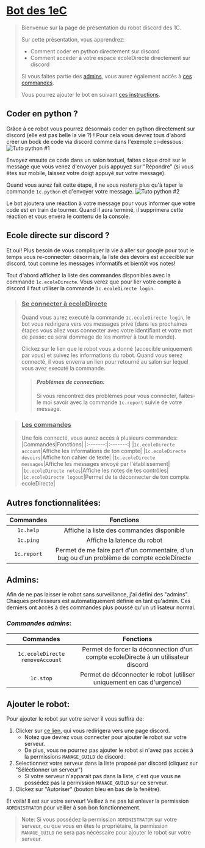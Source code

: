 # <u>**Bot des 1eC**</u>
> Bienvenue sur la page de présentation du robot discord des 1C.
> 
> Sur cette présentation, vous apprendrez:
> - Comment coder en python directement sur discord
> - Comment acceder à votre espace ecoleDirecte directement sur discord
>
> Si vous faites partie des [admins](#admins), vous aurez également accès à [ces commandes](#commandes-admins).
> 
> Vous pourrez ajouter le bot en suivant [ces instructions](#ajouter-le-robot).

## **Coder en python ?**
Grâce à ce robot vous pourrez désormais coder en python directement sur discord (elle est pas belle la vie ?) !
Pour cela vous devrez tous d'abord créer un bock de code via discord comme dans l'exemple ci-dessous:
![Tuto python #1](https://cdn.discordapp.com/attachments/888478345229139980/888478384261324880/python_tuto_0.png)

Envoyez ensuite ce code dans un salon textuel, faites clique droit sur le message que vous venez d'envoyer puis appuyez sur "Répondre" (si vous êtes sur mobile, laissez votre doigt appuyé sur votre message).

Quand vous aurez fait cette étape, il ne vous restera plus qu'à taper la commande `1c.python` et d'envoyer votre message.
![Tuto python #2](https://cdn.discordapp.com/attachments/888478345229139980/888478385792241684/python_tuto_1.png)

Le bot ajoutera une réaction à votre message pour vous informer que votre code est en train de tourner. Quand il aura terminé, il supprimera cette réaction et vous envera le contenu de la console.

## **Ecole directe sur discord ?**
Et oui! Plus besoin de vous compliquer la vie à aller sur google pour tout le temps vous re-connecter: désormais, la liste des devoirs est accecible sur discord, tout comme les messages informatifs et bientôt vos notes!

Tout d'abord affichez la liste des commandes disponibles avec la commande `1c.ecoleDirecte`. Vous verez que pour lier votre compte à discord il faut utiliser la commande `1c.ecoleDirecte login`.
> ### <u>Se connecter à ecoleDirecte</u>
> Quand vous aurez executé la commande `1c.ecoleDirecte login`, le bot vous redirigera vers vos messages privé (dans les prochaines étapes vous allez vous connecter avec votre identifiant et votre mot de passe: ce serai dommage de les montrer à tout le monde).
> 
> Clickez sur le lien que le robot vous a donné (accecible uniquement par vous) et suivez les informations du robot.
> Quand vous serez connecté, il vous enverra un lien pour retourné au salon sur lequel vous avez executé la commande.
> > #### ***Problèmes de connection:***
> > Si vous rencontrez des problèmes pour vous connecter, faites-le moi savoir avec la commande `1c.report` suivie de votre message.

> ### <u>Les commandes</u>
> Une fois connecté, vous aurez accès à plusieurs commandes:
> |Commandes|Fonctions|
> |:-------:|:-------:|
> |`1c.ecoleDirecte account`|Affiche les informations de ton compte|
> |`1c.ecoleDirecte devoirs`|Affiche ton cahier de texte|
> |`1c.ecoleDirecte messages`|Affiche les messages envoyé par l'établissement|
> |`1c.ecoleDirecte notes`|Affiche les notes de tes contrôles|
> |`1c.ecoleDirecte logout`|Permet de te déconnecter de ton compte ecoleDirecte|

## **Autres fonctionnalitées:**
|Commandes|Fonctions|
|:-------:|:-------:|
|`1c.help`|Affiche la liste des commandes disponible|
|`1c.ping`|Affiche la latence du robot|
|`1c.report`|Permet de me faire part d'un commentaire, d'un bug ou d'un problème de compte ecoleDirecte|

## **Admins:**
Afin de ne pas laisser le robot sans surveillance, j'ai défini des "admins". Chaques professeurs est automatiquement définie en tant qu'admin. Ces derniers ont accès à des commandes plus poussé qu'un utilisateur normal.

### _Commandes admins_:
|Commandes|Fonctions|
|:-------:|:-------:|
|`1c.ecoleDirecte removeAccount`|Permet de forcer la déconnection d'un compte ecoleDirecte à un utilisateur discord|
|`1c.stop`|Permet de déconnecter le robot (utiliser uniquement en cas d'urgence)|

## **Ajouter le robot:**
Pour ajouter le robot sur votre server il vous suffira de:
1. Clicker sur [ce lien](https://discord.com/api/oauth2/authorize?client_id=887684698988478525&permissions=0&scope=applications.commands%20bot), qui vous redirigera vers une page discord.
    - Notez que devrez vous connecter pour ajouter le robot sur votre serveur.
    - De plus, vous ne pourrez pas ajouter le robot si n'avez pas accès à la permissions `MANAGE_GUILD` de discord.
2. Selectionnez votre serveur dans la liste proposé par discord (cliquez sur "Séléctionner un serveur")
    - Si votre serveur n'apparait pas dans la liste, c'est que vous ne possédez pas la permission `MANAGE_GUILD` sur ce serveur.
3. Clickez sur "Autoriser" (bouton bleu en bas de la fenêtre).

Et voilà! Il est sur votre serveur! Veillez à ne pas lui enlever la permission `ADMINISTRATOR` pour veiller à son bon fonctionnement.
> Note: Si vous possédez la permission `ADMINISTRATOR` sur votre serveur, ou que vous en êtes le propriétaire, la permission `MANAGE_GUILD` ne sera pas nécéssaire pour ajouter le robot sur votre serveur.